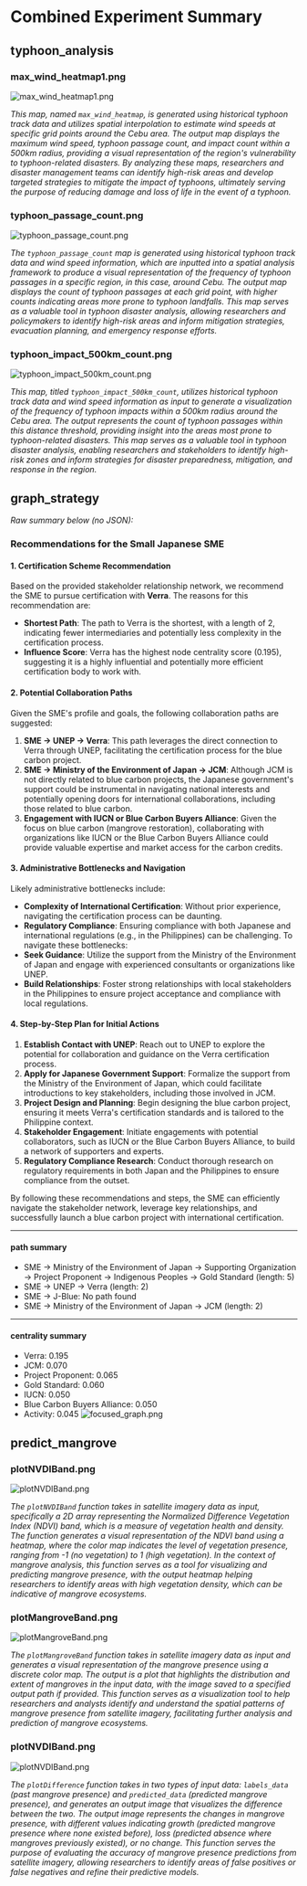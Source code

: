 # Combined Experiment Summary

## typhoon_analysis

### max_wind_heatmap1.png

![max_wind_heatmap1.png](combined_figures/typhoon_analysis_max_wind_heatmap1.png)

*This map, named `max_wind_heatmap`, is generated using historical typhoon track data and utilizes spatial interpolation to estimate wind speeds at specific grid points around the Cebu area. The output map displays the maximum wind speed, typhoon passage count, and impact count within a 500km radius, providing a visual representation of the region's vulnerability to typhoon-related disasters. By analyzing these maps, researchers and disaster management teams can identify high-risk areas and develop targeted strategies to mitigate the impact of typhoons, ultimately serving the purpose of reducing damage and loss of life in the event of a typhoon.*

### typhoon_passage_count.png

![typhoon_passage_count.png](combined_figures/typhoon_analysis_typhoon_passage_count.png)

*The `typhoon_passage_count` map is generated using historical typhoon track data and wind speed information, which are inputted into a spatial analysis framework to produce a visual representation of the frequency of typhoon passages in a specific region, in this case, around Cebu. The output map displays the count of typhoon passages at each grid point, with higher counts indicating areas more prone to typhoon landfalls. This map serves as a valuable tool in typhoon disaster analysis, allowing researchers and policymakers to identify high-risk areas and inform mitigation strategies, evacuation planning, and emergency response efforts.*

### typhoon_impact_500km_count.png

![typhoon_impact_500km_count.png](combined_figures/typhoon_analysis_typhoon_impact_500km_count.png)

*This map, titled `typhoon_impact_500km_count`, utilizes historical typhoon track data and wind speed information as input to generate a visualization of the frequency of typhoon impacts within a 500km radius around the Cebu area. The output represents the count of typhoon passages within this distance threshold, providing insight into the areas most prone to typhoon-related disasters. This map serves as a valuable tool in typhoon disaster analysis, enabling researchers and stakeholders to identify high-risk zones and inform strategies for disaster preparedness, mitigation, and response in the region.*

## graph_strategy

*Raw summary below (no JSON):*

### Recommendations for the Small Japanese SME
#### 1. Certification Scheme Recommendation
Based on the provided stakeholder relationship network, we recommend the SME to pursue certification with **Verra**. The reasons for this recommendation are:
- **Shortest Path**: The path to Verra is the shortest, with a length of 2, indicating fewer intermediaries and potentially less complexity in the certification process.
- **Influence Score**: Verra has the highest node centrality score (0.195), suggesting it is a highly influential and potentially more efficient certification body to work with.

#### 2. Potential Collaboration Paths
Given the SME's profile and goals, the following collaboration paths are suggested:
1. **SME → UNEP → Verra**: This path leverages the direct connection to Verra through UNEP, facilitating the certification process for the blue carbon project.
2. **SME → Ministry of the Environment of Japan → JCM**: Although JCM is not directly related to blue carbon projects, the Japanese government's support could be instrumental in navigating national interests and potentially opening doors for international collaborations, including those related to blue carbon.
3. **Engagement with IUCN or Blue Carbon Buyers Alliance**: Given the focus on blue carbon (mangrove restoration), collaborating with organizations like IUCN or the Blue Carbon Buyers Alliance could provide valuable expertise and market access for the carbon credits.

#### 3. Administrative Bottlenecks and Navigation
Likely administrative bottlenecks include:
- **Complexity of International Certification**: Without prior experience, navigating the certification process can be daunting.
- **Regulatory Compliance**: Ensuring compliance with both Japanese and international regulations (e.g., in the Philippines) can be challenging.
To navigate these bottlenecks:
- **Seek Guidance**: Utilize the support from the Ministry of the Environment of Japan and engage with experienced consultants or organizations like UNEP.
- **Build Relationships**: Foster strong relationships with local stakeholders in the Philippines to ensure project acceptance and compliance with local regulations.

#### 4. Step-by-Step Plan for Initial Actions
1. **Establish Contact with UNEP**: Reach out to UNEP to explore the potential for collaboration and guidance on the Verra certification process.
2. **Apply for Japanese Government Support**: Formalize the support from the Ministry of the Environment of Japan, which could facilitate introductions to key stakeholders, including those involved in JCM.
3. **Project Design and Planning**: Begin designing the blue carbon project, ensuring it meets Verra's certification standards and is tailored to the Philippine context.
4. **Stakeholder Engagement**: Initiate engagements with potential collaborators, such as IUCN or the Blue Carbon Buyers Alliance, to build a network of supporters and experts.
5. **Regulatory Compliance Research**: Conduct thorough research on regulatory requirements in both Japan and the Philippines to ensure compliance from the outset.

By following these recommendations and steps, the SME can efficiently navigate the stakeholder network, leverage key relationships, and successfully launch a blue carbon project with international certification.

---
#### path summary
- SME → Ministry of the Environment of Japan → Supporting Organization → Project Proponent → Indigenous Peoples → Gold Standard (length: 5)
- SME → UNEP → Verra (length: 2)
- SME → J-Blue: No path found
- SME → Ministry of the Environment of Japan → JCM (length: 2)

---
#### centrality summary
- Verra: 0.195
- JCM: 0.070
- Project Proponent: 0.065
- Gold Standard: 0.060
- IUCN: 0.050
- Blue Carbon Buyers Alliance: 0.050
- Activity: 0.045
![focused_graph.png](combined_figures/graph_strategy_focused_graph.png)

## predict_mangrove

### plotNVDIBand.png

![plotNVDIBand.png](combined_figures/predict_mangrove_plotNVDIBand.png)

*The `plotNVDIBand` function takes in satellite imagery data as input, specifically a 2D array representing the Normalized Difference Vegetation Index (NDVI) band, which is a measure of vegetation health and density. The function generates a visual representation of the NDVI band using a heatmap, where the color map indicates the level of vegetation presence, ranging from -1 (no vegetation) to 1 (high vegetation). In the context of mangrove analysis, this function serves as a tool for visualizing and predicting mangrove presence, with the output heatmap helping researchers to identify areas with high vegetation density, which can be indicative of mangrove ecosystems.*

### plotMangroveBand.png

![plotMangroveBand.png](combined_figures/predict_mangrove_plotMangroveBand.png)

*The `plotMangroveBand` function takes in satellite imagery data as input and generates a visual representation of the mangrove presence using a discrete color map. The output is a plot that highlights the distribution and extent of mangroves in the input data, with the image saved to a specified output path if provided. This function serves as a visualization tool to help researchers and analysts identify and understand the spatial patterns of mangrove presence from satellite imagery, facilitating further analysis and prediction of mangrove ecosystems.*

### plotNVDIBand.png

![plotNVDIBand.png](combined_figures/predict_mangrove_plotNVDIBand.png)

*The `plotDifference` function takes in two types of input data: `labels_data` (past mangrove presence) and `predicted_data` (predicted mangrove presence), and generates an output image that visualizes the difference between the two. The output image represents the changes in mangrove presence, with different values indicating growth (predicted mangrove presence where none existed before), loss (predicted absence where mangroves previously existed), or no change. This function serves the purpose of evaluating the accuracy of mangrove presence predictions from satellite imagery, allowing researchers to identify areas of false positives or false negatives and refine their predictive models.*

